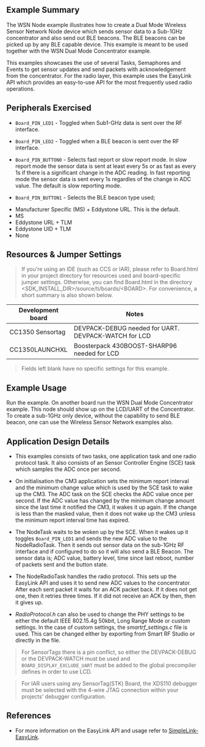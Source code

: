 ## Example Summary

The WSN Node example illustrates how to create a Dual Mode Wireless Sensor
Network Node device which sends sensor data to a Sub-1GHz concentrator and
also send out BLE beacons. The BLE beacons can be picked up by any BLE capable
device. This example is meant to be used together with the WSN Dual Mode
Concentrator example.

This examples showcases the use of several Tasks, Semaphores and Events to
get sensor updates and send packets with acknowledgement from the concentrator.
For the radio layer, this example uses the EasyLink API which provides an
easy-to-use API for the most frequently used radio operations.

## Peripherals Exercised

* `Board_PIN_LED1` - Toggled when Sub1-GHz data is sent over the RF interface.

* `Board_PIN_LED2` - Toggled when a BLE beacon is sent over the RF interface.

* `Board_PIN_BUTTON0` - Selects fast report or slow report mode. In slow report
mode the sensor data is sent at least every 5s or as fast as every 1s if there
is a significant change in the ADC reading. In fast reporting mode the sensor
data is sent every 1s regardles of the change in ADC value. The default is slow
reporting mode.

* `Board_PIN_BUTTON1` - Selects the BLE beacon type used;

 - Manufacturer Specific (MS) + Eddystone URL. This is the default.
 - MS
 - Eddystone URL + TLM
 - Eddystone UID + TLM
 - None

## Resources & Jumper Settings

> If you're using an IDE (such as CCS or IAR), please refer to Board.html in your project
directory for resources used and board-specific jumper settings. Otherwise, you can find
Board.html in the directory \<SDK_INSTALL_DIR\>/source/ti/boards/\<BOARD\>.
For convenience, a short summary is also shown below.

| Development board | Notes                                                  |
| ----------------- | ------                                                 |
| CC1350 Sensortag  | DEVPACK-DEBUG needed for UART. DEVPACK-WATCH for LCD   |
| CC1350LAUNCHXL    | Boosterpack 430BOOST-SHARP96 needed for LCD            |

> Fields left blank have no specific settings for this example.

## Example Usage

Run the example. On another board run the WSN Dual Mode Concentrator example.
This node should show up on the LCD/UART of the Concentrator. To create a sub-1GHz only device, without the capability to send BLE beacon, one can use the Wireless Sensor Network examples also.

## Application Design Details

* This examples consists of two tasks, one application task and one radio
protocol task. It also consists of an Sensor Controller Engine (SCE) task which
samples the ADC once per second.

* On initialisation the CM3 application sets the minimum report interval and
the minimum change value which is used by the SCE task to wake up the CM3. The
ADC task on the SCE checks the ADC value once per second. If the ADC value has
changed by the minimum change amount since the last time it notified the CM3,
it wakes it up again. If the change is less than the masked value, then it
does not wake up the CM3 unless the minimum report interval time has expired.

* The NodeTask waits to be woken up by the SCE. When it wakes up it toggles
`Board_PIN_LED1` and sends the new ADC value to the NodeRadioTask. Then it sends out
sensor data on the sub-1GHz RF interface and if configured to do so it will also send a BLE Beacon. The sensor data is; ADC value, battery level, time since last
reboot, number of packets sent and the button state.

* The NodeRadioTask handles the radio protocol. This sets up the EasyLink
API and uses it to send new ADC values to the concentrator. After each sent
packet it waits for an ACK packet back. If it does not get one, then it retries
three times. If it did not receive an ACK by then, then it gives up.

* *RadioProtocol.h* can also be used to change the
PHY settings to be either the default IEEE 802.15.4g 50kbit,
Long Range Mode or custom settings. In the case of custom settings,
the *smartrf_settings.c* file is used. This can be changed either
by exporting from Smart RF Studio or directly in the file.

> For SensorTags there is a pin conflict, so either the DEVPACK-DEBUG or the DEVPACK-WATCH must be used
and `BOARD_DISPLAY_EXCLUDE_UART` must be added to the global precompiler defines in order to use LCD.

> For IAR users using any SensorTag(STK) Board, the XDS110 debugger must be
selected with the 4-wire JTAG connection within your projects' debugger
configuration.


## References

* For more information on the EasyLink API and usage refer to [SimpleLink-EasyLink](http://processors.wiki.ti.com/index.php/SimpleLink-EasyLink).